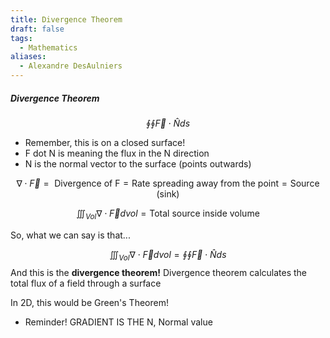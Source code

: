 ```yaml
---
title: Divergence Theorem
draft: false
tags:
  - Mathematics
aliases:
  - Alexandre DesAulniers
---
```

##### Divergence Theorem

$$\oint\oint \vec{F}\cdot \hat{N}ds$$
- Remember, this is on a closed surface!
- F dot N is meaning the flux in the N direction
- N is the normal vector to the surface (points outwards)

$$\nabla \cdot \vec{F} =\text{   Divergence of F} =\text{Rate spreading away from the point} = \text{Source (sink)}$$

$$\iiint_{Vol} \nabla \cdot \vec{F} dvol = \text{Total source inside volume}$$

So, what we can say is that...

$$\iiint_{Vol} \nabla \cdot \vec{F} dvol = \oint\oint \vec{F}\cdot \hat{N}ds $$
And this is the **divergence theorem!**
Divergence theorem calculates the total flux of a field through a surface

In 2D, this would be Green's Theorem!

- Reminder! GRADIENT IS THE N, Normal value                                                                                            

